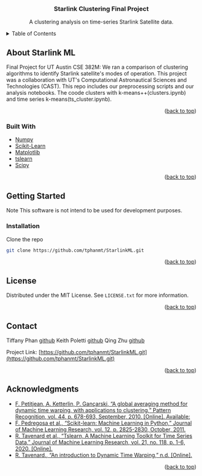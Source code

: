 <div id="top"></div>
<!--
*** Thanks for checking out the Best-README-Template. If you have a suggestion
*** that would make this better, please fork the repo and create a pull request
*** or simply open an issue with the tag "enhancement".
*** Don't forget to give the project a star!
*** Thanks again! Now go create something AMAZING! :D
-->



<!-- PROJECT SHIELDS -->
<!--
*** I'm using markdown "reference style" links for readability.
*** Reference links are enclosed in brackets [ ] instead of parentheses ( ).
*** See the bottom of this document for the declaration of the reference variables
*** for contributors-url, forks-url, etc. This is an optional, concise syntax you may use.
*** https://www.markdownguide.org/basic-syntax/#reference-style-links
-->


<!-- PROJECT LOGO -->
<br />

<h3 align="center">Starlink Clustering Final Project</h3>

  <p align="center">
    A clustering analysis on time-series Starlink Satellite data.
    <br />
  </p>
</div>



<!-- TABLE OF CONTENTS -->
<details>
  <summary>Table of Contents</summary>
  <ol>
    <li>Here's a blank template to get started: To avoid retyping too much info. Do a search and replace with your text editor for the following: `github_username`, `repo_name`, `twitter_handle`, `linkedin_username`, `email_client`, `email`, `project_title`, `project_description`
      <ul>
        <li><a href="#built-with">Built With</a></li>
      </ul>
    </li>
    <li>
      <a href="#getting-started">Getting Started</a>
      <ul>
        <li><a href="#installation">Installation</a></li>
      </ul>
    </li>
    <li><a href="#contact">Contact</a></li>
    <li><a href="#acknowledgments">Acknowledgments</a></li>
  </ol>
</details>



<!-- ABOUT THE PROJECT -->
## About Starlink ML

Final Project for UT Austin CSE 382M: We ran a comparison of clustering algorithms to identify Starlink satellite's modes of operation. This project was a collaboration with UT's Computational Astronautical Sciences and Technologies (CAST). This repo includes our preprocessing scripts and our analysis notebooks. The coode clusters with k-means++(clusters.ipynb) and time series k-means(ts_cluster.ipynb).
<p align="right">(<a href="#top">back to top</a>)</p>



### Built With

* [Numpy](https://numpy.org/)
* [Scikit-Learn](https://scikit-learn.org/stable/)
* [Matplotlib](https://matplotlib.org/)
* [tslearn](https://tslearn.readthedocs.io/en/stable/)
* [Scipy](https://scipy.org/)
<p align="right">(<a href="#top">back to top</a>)</p>



<!-- GETTING STARTED -->
## Getting Started
Note This software is not intend to be used for development purposes. 

### Installation


Clone the repo
   ```sh
   git clone https://github.com/tphanmt/StarlinkML.git
   ```

<p align="right">(<a href="#top">back to top</a>)</p>





## License

Distributed under the MIT License. See `LICENSE.txt` for more information.

<p align="right">(<a href="#top">back to top</a>)</p>



<!-- CONTACT -->
## Contact

Tiffany Phan [github](https://github.com/tphanmt)
Keith Poletti [github](https://github.com/KPoletti)
Qing Zhu [github](https://github.com/qing42102)

Project Link: [https://github.com/tphanmt/StarlinkML.git](https://github.com/tphanmt/StarlinkML.git)

<p align="right">(<a href="#top">back to top</a>)</p>



<!-- ACKNOWLEDGMENTS -->
## Acknowledgments

* [F. Petitjean, A. Ketterlin, P. Gançarski, “A global averaging method for dynamic time warping, with applications to clustering,” Pattern Recognition, vol. 44,  p. 678-693, September, 2010. [Online]. Available:](https://lig-membres.imag.fr/bisson/cours/M2INFO-AIW-ML/papers/PetitJean11.pdf)
* [F. Pedregosa et al., “Scikit-learn: Machine Learning in Python,” Journal of Machine Learning Research, vol. 12, p. 2825-2830, October, 2011.](https://jmlr.csail.mit.edu/papers/volume12/pedregosa11a/pedregosa11a.pdf)
* [R. Tavenard et al., “Tslearn, A Machine Learning Toolkit for Time Series Data,” Journal of Machine Learning Research, vol. 21, no. 118, p. 1-6, 2020. [Online].](http://jmlr.org/papers/v21/20-091.html)
* [R. Tavenard., “An introduction to Dynamic Time Warping,” n.d. [Online].](https://rtavenar.github.io/blog/dtw.html)
<p align="right">(<a href="#top">back to top</a>)</p>


